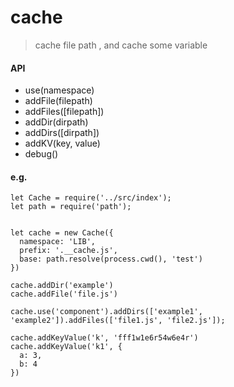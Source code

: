 # cache

> cache file path , and cache some variable

#### API

- use(namespace)
- addFile(filepath)
- addFiles([filepath])
- addDir(dirpath)
- addDirs([dirpath])
- addKV(key, value)
- debug()

#### e.g.
```
let Cache = require('../src/index');
let path = require('path');


let cache = new Cache({
  namespace: 'LIB',
  prefix: '.__cache.js',
  base: path.resolve(process.cwd(), 'test')
})

cache.addDir('example')
cache.addFile('file.js')

cache.use('component').addDirs(['example1', 'example2']).addFiles(['file1.js', 'file2.js']);

cache.addKeyValue('k', 'fff1w1e6r54w6e4r')
cache.addKeyValue('k1', {
  a: 3,
  b: 4
})

```
